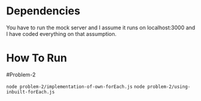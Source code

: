 
# Dependencies

You have to run the mock server and I assume it runs on localhost:3000 and I have coded everything on that assumption.


# How To Run
#Problem-2
  
  `node problem-2/implementation-of-own-forEach.js`
  `node problem-2/using-inbuilt-forEach.js`
